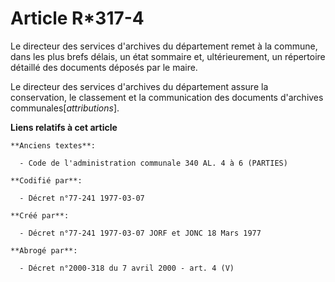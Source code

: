 # Article R*317-4

Le directeur des services d'archives du département remet à la commune, dans les plus brefs délais, un état sommaire et,
ultérieurement, un répertoire détaillé des documents déposés par le maire.

Le directeur des services d'archives du département assure la conservation, le classement et la communication des documents
d'archives communales[*attributions*].

**Liens relatifs à cet article**

	**Anciens textes**:

	  - Code de l'administration communale 340 AL. 4 à 6 (PARTIES)

	**Codifié par**:

	  - Décret n°77-241 1977-03-07

	**Créé par**:

	  - Décret n°77-241 1977-03-07 JORF et JONC 18 Mars 1977

	**Abrogé par**:

	  - Décret n°2000-318 du 7 avril 2000 - art. 4 (V)

